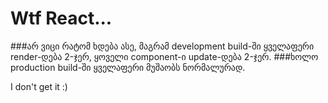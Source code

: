 # Wtf React...
###არ ვიცი რატომ ხდება ასე, მაგრამ development build-ში ყველაფერი render-დება 2-ჯერ, ყოველი component-ი update-დება 2-ჯერ.
###ხოლო production build-ში ყველაფერი მუშაობს ნორმალურად.

I don't get it :)
